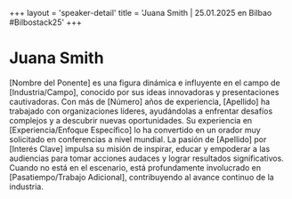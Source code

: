 +++
layout = 'speaker-detail'
title = 'Juana Smith | 25.01.2025 en Bilbao #Bilbostack25'
+++
# Juana Smith
[Nombre del Ponente] es una figura dinámica e influyente en el campo de [Industria/Campo], conocido por sus ideas innovadoras y presentaciones cautivadoras. Con más de [Número] años de experiencia, [Apellido] ha trabajado con organizaciones líderes, ayudándolas a enfrentar desafíos complejos y a descubrir nuevas oportunidades. Su experiencia en [Experiencia/Enfoque Específico] lo ha convertido en un orador muy solicitado en conferencias a nivel mundial. La pasión de [Apellido] por [Interés Clave] impulsa su misión de inspirar, educar y empoderar a las audiencias para tomar acciones audaces y lograr resultados significativos. Cuando no está en el escenario, está profundamente involucrado en [Pasatiempo/Trabajo Adicional], contribuyendo al avance continuo de la industria.